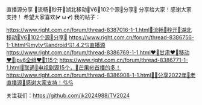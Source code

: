 直播源分享
🍎流畅🚀秒开🚩湖北移动🎈V6💜102个源🩷分享🍎
分享给大家！感谢大家支持！
希望大家喜欢(💕 ω 💕)
我的帖子：

https://www.right.com.cn/forum/thread-8387016-1-1.html🍎流畅🚀秒开🚩湖北移动🎈V6💜102个源🩷分享🍎
https://www.right.com.cn/forum/thread-8386756-1-1.html💘mytv💘android💘1.4.2💘直播源
https://www.right.com.cn/forum/thread-8386769-1-1.html❤️‍🔥甘肃❤️‍🔥移动❤️‍🔥ipv6全组❤️‍🔥115个
https://www.right.com.cn/forum/thread-8386771-1-1.html💋联通💋电视剧源15个，🍑芒果㊙️首播的多！
https://www.right.com.cn/forum/thread-8386908-1-1.html💖💖分享2022年💯老直播源🚀感谢大家支持！💘💘

关注我们：https://github.com/jk2024988/TV2024
